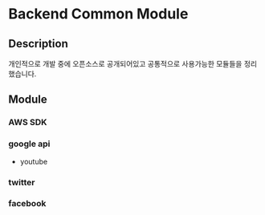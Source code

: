 # Backend Common Module

## Description

개인적으로 개발 중에 오픈소스로 공개되어있고 공통적으로 사용가능한 모듈들을 정리했습니다.

## Module

### AWS SDK

### google api

- youtube

### twitter

### facebook

